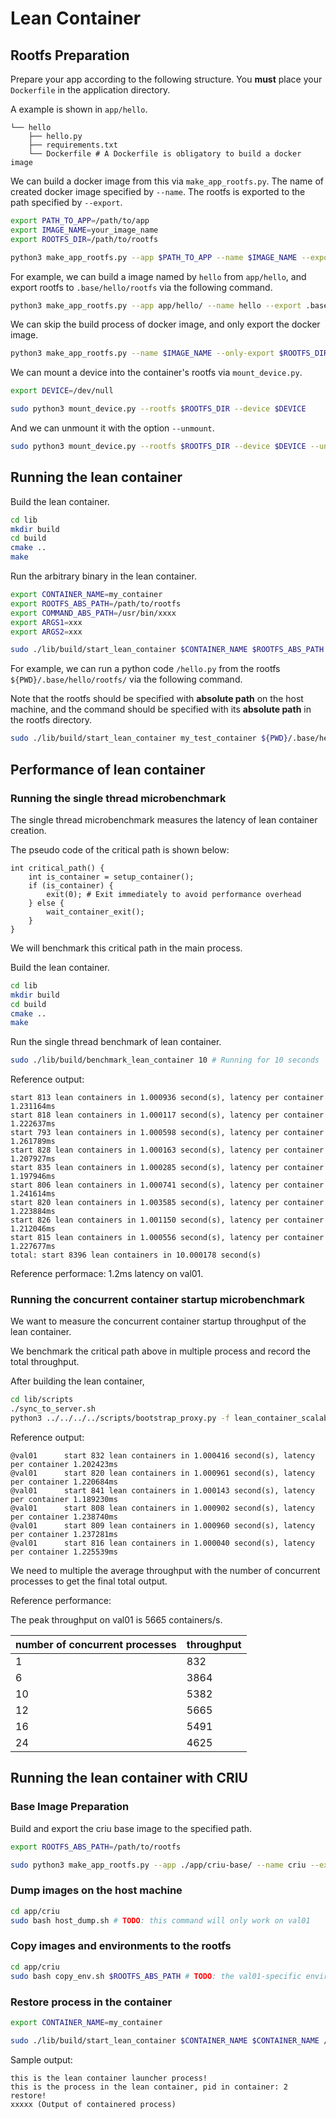 # Lean Container

## Rootfs Preparation

Prepare your app according to the following structure. You **must** place your `Dockerfile` in the application directory.

A example is shown in `app/hello`.

```
└── hello
    ├── hello.py
    ├── requirements.txt
    └── Dockerfile # A Dockerfile is obligatory to build a docker image
```

We can build a docker image from this via `make_app_rootfs.py`. The name of created docker image specified by `--name`. The rootfs is exported to the path specified by `--export`.

```bash
export PATH_TO_APP=/path/to/app
export IMAGE_NAME=your_image_name
export ROOTFS_DIR=/path/to/rootfs
```

```bash
python3 make_app_rootfs.py --app $PATH_TO_APP --name $IMAGE_NAME --export $ROOTFS_DIR
```

For example, we can build a image named by `hello` from `app/hello`, and export rootfs to `.base/hello/rootfs` via the following command.

```bash
python3 make_app_rootfs.py --app app/hello/ --name hello --export .base/hello/rootfs
```

We can skip the build process of docker image, and only export the docker image.

```bash
python3 make_app_rootfs.py --name $IMAGE_NAME --only-export $ROOTFS_DIR
```

We can mount a device into the container's rootfs via `mount_device.py`.

```bash
export DEVICE=/dev/null
```

```bash
sudo python3 mount_device.py --rootfs $ROOTFS_DIR --device $DEVICE
```

And we can unmount it with the option `--unmount`.

```bash
sudo python3 mount_device.py --rootfs $ROOTFS_DIR --device $DEVICE --unmount
```

## Running the lean container

Build the lean container.

```bash
cd lib
mkdir build
cd build
cmake ..
make
```

Run the arbitrary binary in the lean container.

```bash
export CONTAINER_NAME=my_container
export ROOTFS_ABS_PATH=/path/to/rootfs
export COMMAND_ABS_PATH=/usr/bin/xxxx
export ARGS1=xxx
export ARGS2=xxx
```

```bash
sudo ./lib/build/start_lean_container $CONTAINER_NAME $ROOTFS_ABS_PATH $COMMAND_ABS_PATH $ARGS1 $ARGS2 # can be continued with arbitrary args
```

For example, we can run a python code `/hello.py` from the rootfs `${PWD}/.base/hello/rootfs/` via the following command.

Note that the rootfs should be specified with **absolute path** on the host machine, and the command should be specified with its **absolute path** in the rootfs directory.

```bash
sudo ./lib/build/start_lean_container my_test_container ${PWD}/.base/hello/rootfs/ /usr/local/bin/python /hello.py
```

## Performance of lean container
### Running the single thread microbenchmark

The single thread microbenchmark measures the latency of lean container creation.

The pseudo code of the critical path is shown below:

```plain
int critical_path() {
    int is_container = setup_container();
    if (is_container) {
        exit(0); # Exit immediately to avoid performance overhead
    } else {
        wait_container_exit();
    }
}
```

We will benchmark this critical path in the main process.

Build the lean container.

```bash
cd lib
mkdir build
cd build
cmake ..
make
```

Run the single thread benchmark of lean container.

```bash
sudo ./lib/build/benchmark_lean_container 10 # Running for 10 seconds
```

Reference output:

```plain
start 813 lean containers in 1.000936 second(s), latency per container 1.231164ms
start 818 lean containers in 1.000117 second(s), latency per container 1.222637ms
start 793 lean containers in 1.000598 second(s), latency per container 1.261789ms
start 828 lean containers in 1.000163 second(s), latency per container 1.207927ms
start 835 lean containers in 1.000285 second(s), latency per container 1.197946ms
start 806 lean containers in 1.000741 second(s), latency per container 1.241614ms
start 820 lean containers in 1.003585 second(s), latency per container 1.223884ms
start 826 lean containers in 1.001150 second(s), latency per container 1.212046ms
start 815 lean containers in 1.000556 second(s), latency per container 1.227677ms
total: start 8396 lean containers in 10.000178 second(s)
```

Reference performace: 1.2ms latency on val01.

### Running the concurrent container startup microbenchmark

We want to measure the concurrent container startup throughput of the lean container.

We benchmark the critical path above in multiple process and record the total throughput.

After building the lean container,

```bash
cd lib/scripts
./sync_to_server.sh
python3 ../../../../scripts/bootstrap_proxy.py -f lean_container_scalability.toml -u <username> -p <password>
```

Reference output:

```plain
@val01      start 832 lean containers in 1.000416 second(s), latency per container 1.202423ms
@val01      start 820 lean containers in 1.000961 second(s), latency per container 1.220684ms
@val01      start 841 lean containers in 1.000143 second(s), latency per container 1.189230ms
@val01      start 808 lean containers in 1.000902 second(s), latency per container 1.238740ms
@val01      start 809 lean containers in 1.000960 second(s), latency per container 1.237281ms
@val01      start 816 lean containers in 1.000040 second(s), latency per container 1.225539ms
```

We need to multiple the average throughput with the number of concurrent processes to get the final total output.

Reference performance:

The peak throughput on val01 is 5665 containers/s.

| number of concurrent processes | throughput |
| ------------------------------ | ---------- |
| 1                              | 832        |
| 6                              | 3864       |
| 10                             | 5382       |
| 12                             | 5665       |
| 16                             | 5491       |
| 24                             | 4625       |

## Running the lean container with CRIU

### Base Image Preparation

Build and export the criu base image to the specified path.

```bash
export ROOTFS_ABS_PATH=/path/to/rootfs
```

```bash
sudo python3 make_app_rootfs.py --app ./app/criu-base/ --name criu --export $ROOTFS_ABS_PATH
```

### Dump images on the host machine

```bash
cd app/criu
sudo bash host_dump.sh # TODO: this command will only work on val01
```

### Copy images and environments to the rootfs

```bash
cd app/criu
sudo bash copy_env.sh $ROOTFS_ABS_PATH # TODO: the val01-specific environments
```

### Restore process in the container

```bash
export CONTAINER_NAME=my_container
```

```bash
sudo ./lib/build/start_lean_container $CONTAINER_NAME $CONTAINER_NAME /bin/bash /restore.sh
```

Sample output:

```
this is the lean container launcher process!
this is the process in the lean container, pid in container: 2
restore!
xxxxx (Output of containered process)
```
